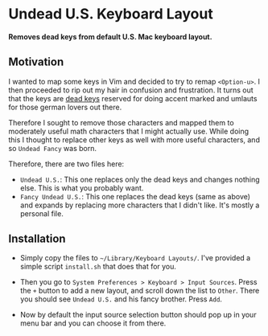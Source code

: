 # Undead U.S. Keyboard Layout
#### Removes dead keys from default U.S. Mac keyboard layout.

## Motivation

I wanted to map some keys in Vim and decided to try to remap `<Option-u>`. I then proceeded to rip out my hair in confusion and frustration. It turns out that the keys are [dead keys](http://en.wikipedia.org/wiki/Dead_key#Dead_keys_on_various_keyboard_layouts) reserved for doing accent marked and umlauts for those german lovers out there.

Therefore I sought to remove those characters and mapped them to moderately useful math characters that I might actually use. While doing this I thought to replace other keys as well with more useful characters, and so `Undead Fancy` was born.

Therefore, there are two files here:
- `Undead U.S.`: This one replaces only the dead keys and changes nothing else. This is what you probably want.
- `Fancy Undead U.S.`: This one replaces the dead keys (same as above) and expands by replacing more characters that I didn't like. It's mostly a personal file.

## Installation

- Simply copy the files to `~/Library/Keyboard Layouts/`. I've provided a simple script `install.sh` that does that for you.

- Then you go to `System Preferences > Keyboard > Input Sources`. Press the `+` button to add a new layout, and scroll down the list to `Other`. There you should see `Undead U.S.` and his fancy brother. Press `Add`.

- Now by default the input source selection button should pop up in your menu bar and you can choose it from there.
